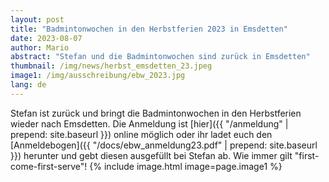 ```yaml
---
layout: post
title: "Badmintonwochen in den Herbstferien 2023 in Emsdetten"
date: 2023-08-07
author: Mario
abstract: "Stefan und die Badmintonwochen sind zurück in Emsdetten"
thumbnail: /img/news/herbst_emsdetten_23.jpeg
image1: /img/ausschreibung/ebw_2023.jpg
lang: de
---
```

Stefan ist zurück und bringt die Badmintonwochen in den Herbstferien wieder nach Emsdetten. Die Anmeldung ist [hier]({{ "/anmeldung" | prepend: site.baseurl }}) online möglich oder ihr ladet euch den [Anmeldebogen]({{ "/docs/ebw_anmeldung23.pdf" | prepend: site.baseurl }}) herunter und gebt diesen ausgefüllt bei Stefan ab. Wie immer gilt "first-come-first-serve"!
{% include image.html image=page.image1 %}

